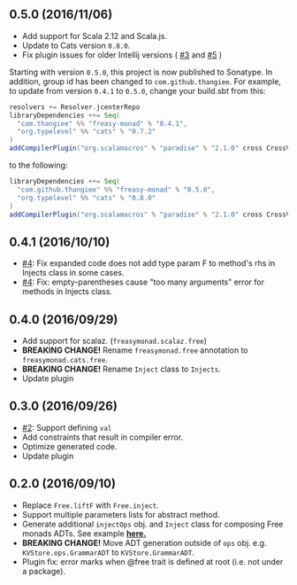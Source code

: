 0.5.0 (2016/11/06)
------------------
* Add support for Scala 2.12 and Scala.js.
* Update to Cats version `0.8.0`.
* Fix plugin issues for older Intellij versions (
  [#3](https://github.com/Thangiee/Freasy-Monad/issues/3) and
  [#5](https://github.com/Thangiee/Freasy-Monad/issues/5)
)

Starting with version `0.5.0`, this project is now published to Sonatype. In addition, group id has been changed to `com.github.thangiee`.
For example, to update from version `0.4.1` to `0.5.0`, change your build.sbt from this:
```scala
resolvers += Resolver.jcenterRepo
libraryDependencies ++= Seq(
  "com.thangiee" %% "freasy-monad" % "0.4.1",
  "org.typelevel" %% "cats" % "0.7.2"
)
addCompilerPlugin("org.scalamacros" % "paradise" % "2.1.0" cross CrossVersion.full)
```
to the following:
```scala
libraryDependencies ++= Seq(
  "com.github.thangiee" %% "freasy-monad" % "0.5.0",
  "org.typelevel" %% "cats" % "0.8.0" 
)
addCompilerPlugin("org.scalamacros" % "paradise" % "2.1.0" cross CrossVersion.full)
```

0.4.1 (2016/10/10)
------------------
* [#4](https://github.com/Thangiee/Freasy-Monad/issues/4): 
  Fix expanded code does not add type param F to method's rhs in Injects class in some cases.
* [#4](https://github.com/Thangiee/Freasy-Monad/issues/4): 
  Fix: empty-parentheses cause "too many arguments" error for methods in Injects class.

0.4.0 (2016/09/29)
------------------
* Add support for scalaz. (`freasymonad.scalaz.free`)
* **BREAKING CHANGE!** Rename `freasymonad.free` annotation to `freasymonad.cats.free`.
* **BREAKING CHANGE!** Rename `Inject` class to `Injects`.
* Update plugin 

0.3.0 (2016/09/26)
------------------
* [#2](https://github.com/Thangiee/Freasy-Monad/issues/2): Support defining `val`
* Add constraints that result in compiler error. 
* Optimize generated code.
* Update plugin 

0.2.0 (2016/09/10)
------------------
* Replace `Free.liftF` with `Free.inject`.
* Support multiple parameters lists for abstract method.  
* Generate additional `injectOps` obj. and `Inject` class for composing Free monads ADTs. See example [**here.**](https://github.com/Thangiee/Freasy-Monad/blob/master/core/src/test/scala/examples/ComposeFreeMonads.scala) 
* **BREAKING CHANGE!** Move ADT generation outside of `ops` obj. e.g. `KVStore.ops.GrammarADT` to `KVStore.GrammarADT`.
* Plugin fix: error marks when @free trait is defined at root (i.e. not under a package).

